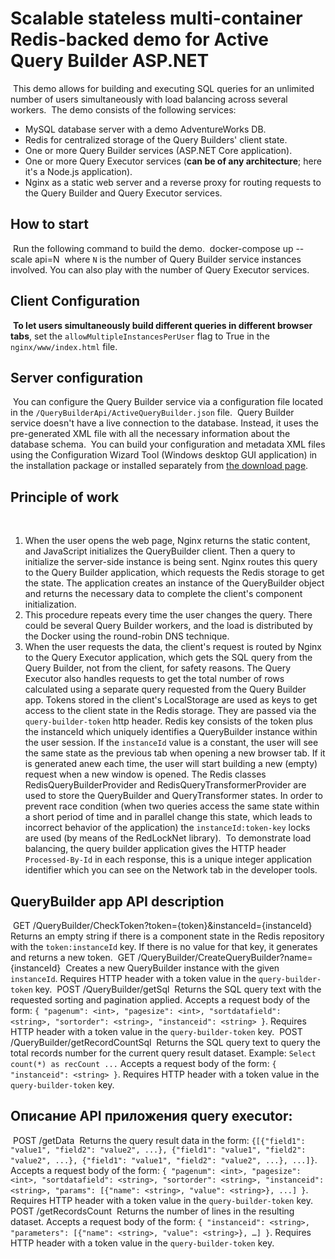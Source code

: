 # Scalable stateless multi-container Redis-backed demo for Active Query Builder ASP.NET
​
This demo allows for building and executing SQL queries for an unlimited number of users simultaneously with load balancing across several workers. 
​
The demo consists of the following services:
​
- MySQL database server with a demo AdventureWorks DB.
- Redis for centralized storage of the Query Builders' client state.
- One or more Query Builder services (ASP.NET Core application).
- One or more Query Executor services (**can be of any architecture**; here it's a Node.js application).
- Nginx as a static web server and a reverse proxy for routing requests to the Query Builder and Query Executor services.
​
## How to start
​
Run the following command to build the demo.
​
    docker-compose up --scale api=N 
​
where `N` is the number of Query Builder service instances involved. 
You can also play with the number of Query Executor services.
​
## Client Configuration
​
**To let users simultaneously build different queries in different browser tabs**, set the `allowMultipleInstancesPerUser` flag to True in the `nginx/www/index.html` file.
​
## Server configuration
​
You can configure the Query Builder service via a configuration file located in the `/QueryBuilderApi/ActiveQueryBuilder.json` file.
​
Query Builder service doesn't have a live connection to the database. Instead, it uses the pre-generated XML file with all the necessary information about the database schema.
​
You can build your configuration and metadata XML files using the Configuration Wizard Tool (Windows desktop GUI application) in the installation package or installed separately from [the download page](https://www.activequerybuilder.com/download.html). 
​
## Principle of work
​
1. When the user opens the web page, Nginx returns the static content, and JavaScript initializes the QueryBuilder client. Then a query to initialize the server-side instance is being sent. Nginx routes this query to the Query Builder application, which requests the Redis storage to get the state. The application creates an instance of the QueryBuilder object and returns the necessary data to complete the client's component initialization. 
​
2. This procedure repeats every time the user changes the query. There could be several Query Builder workers, and the load is distributed by the Docker using the round-robin DNS technique.
​
3. When the user requests the data, the client's request is routed by Nginx to the Query Executor application, which gets the SQL query from the Query Builder, not from the client, for safety reasons. The Query Executor also handles requests to get the total number of rows calculated using a separate query requested from the Query Builder app. 
​
Tokens stored in the client's LocalStorage are used as keys to get access to the client state in the Redis storage. They are passed via the `query-builder-token` http header. Redis key consists of the token plus the instanceId which uniquely identifies a QueryBuilder instance within the user session. If the  `instanceId` value is a constant, the user will see the same state as the previous tab when opening a new browser tab. If it is generated anew each time, the user will start building a new (empty) request when a new window is opened.
​
The Redis classes RedisQueryBuilderProvider and RedisQueryTransformerProvider are used to store the QueryBuilder and QueryTransformer states. In order to prevent race condition (when two queries access the same state within a short period of time and in parallel change this state, which leads to incorrect behavior of the application) the `instanceId:token-key` locks are used (by means of the RedLockNet library).
​
To demonstrate load balancing, the query builder application gives the HTTP header `Processed-By-Id` in each response, this is a unique integer application identifier which you can see on the Network tab in the developer tools.
​
## QueryBuilder app API description
​
    GET /QueryBuilder/CheckToken?token={token}&instanceId={instanceId}
​
Returns an empty string if there is a component state in the Redis repository with the `token:instanceId` key. If there is no value for that key, it generates and returns a new token.
​
    GET /QueryBuilder/CreateQueryBuilder?name={instanceId}
​
Creates a new QueryBuilder instance with the given `instanceId`.
Requires HTTP header with a token value in the `query-builder-token` key.
​
    POST /QueryBuilder/getSql 
​
Returns the SQL query text with the requested sorting and pagination applied.
Accepts a request body of the form: `{ "pagenum": <int>, "pagesize": <int>, "sortdatafield": <string>, "sortorder": <string>, "instanceid": <string> }`.
Requires HTTP header with a token value in the `query-builder-token` key.
​
    POST /QueryBuilder/getRecordCountSql 
​
Returns the SQL query text to query the total records number for the current query result dataset. 
Example: `Select count(*) as recCount ...`
Accepts a request body of the form: `{ "instanceid": <string> }`.
Requires HTTP header with a token value in the `query-builder-token` key.
​
​
## Описание API приложения query executor:
​
    POST /getData 
​
Returns the query result data in the form: `{[{"field1": "value1", "field2": "value2", ...}, {"field1": "value1", "field2": "value2", ...}, {"field1": "value1", "field2": "value2", ...}, ...]}`.
Accepts a request body of the form: `{ "pagenum": <int>, "pagesize": <int>, "sortdatafield": <string>, "sortorder": <string>, "instanceid": <string>, "params": [{"name": <string>, "value": <string>}, ...] }`.
Requires HTTP header with a token value in the `query-builder-token` key.
​
    POST /getRecordsCount 
​
Returns the number of lines in the resulting dataset.
Accepts a request body of the form: `{ "instanceid": <string>, "parameters": [{"name": <string>, "value": <string>}, …] }`.
Requires HTTP header with a token value in the `query-builder-token` key.